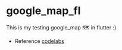 # google_map_fl

This is my testing google_map 🗺 in flutter :)

- Reference [codelabs](https://codelabs.developers.google.com/codelabs/google-maps-in-flutter/#0)
